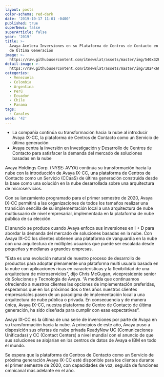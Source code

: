 ```yaml
---
layout: posts
color-schema: red-dark
date: '2019-10-17 11:01 -0400'
published: true
superNews: false
superArticle: false
year: '2019'
title: >-
  Avaya Acelera Inversiones en su Plataforma de Centros de Contacto en La Nube
  de Última Generación
image: >-
  https://raw.githubusercontent.com/itnewslat/assets/master/img/540x320/call-center-p.jpg
detail-image: >-
  https://raw.githubusercontent.com/itnewslat/assets/master/img/1024x680/call-center-g.jpg
categories:
  - Venezuela
  - Colombia
  - Argentina
  - Perú
  - Ecuador
  - Chile
  - Panama
tags:
  - Canales
week: '42'
---
```

- La compañía continúa su transformación hacia la nube al introducir Avaya IX-CC, la plataforma de Centros de Contacto como un Servicio de última generación
- Avaya centra la inversión en Investigación y Desarrollo de Centros de Contacto para satisfacer la demanda del mercado de soluciones basadas en la nube
 
Avaya Holdings Corp. (NYSE: AVYA) continúa su transformación hacia la nube con la introducción de Avaya IX-CC, una plataforma de Centros de Contacto como un Servicio (CCaaS) de última generación construida desde la base como una solución en la nube desarrollada sobre una arquitectura de microservicios.
 
Con su lanzamiento programado para el primer semestre de 2020, Avaya IX-CC permitirá a las organizaciones de todos los tamaños realizar una transición sencilla de su implementación local a una arquitectura de nube multiusuario de nivel empresarial, implementada en la plataforma de nube pública de su elección.
 
El anuncio se produce cuando Avaya enfoca sus inversiones en I + D para abordar la demanda del mercado de soluciones basadas en la nube. Con Avaya IX-CC los clientes obtienen una plataforma de vanguardia en la nube con una arquitectura de múltiples usuarios que puede ser escalada desde pequeñas y medianas a grandes empresas.
 
"Esta es una evolución natural de nuestro proceso de desarrollo de productos para adoptar plenamente una plataforma multi usuario basada en la nube con aplicaciones ricas en características y la flexibilidad de una arquitectura de microservicios", dijo Chris McGugan, vicepresidente senior de Soluciones y Tecnología de Avaya. “A medida que continuamos ofreciendo a nuestros clientes las opciones de implementación preferidas, esperamos que en los próximos dos o tres años nuestros clientes empresariales pasen de un paradigma de implementación local a una arquitectura de nube pública o privada.  En consecuencia y de manera única, Avaya IX-CC, nuestra plataforma de Centro de Contacto de última generación, ha sido diseñada para cumplir con esas expectativas”.
 
Avaya IX-CC es la última de una serie de inversiones por parte de Avaya en su transformación hacia la nube. A principios de este año, Avaya puso a disposición sus ofertas de nube privada ReadyNow UC (Comunicaciones Unificadas) y CC (Contact Centers) a nivel mundial con el anuncio de que sus soluciones se alojarían en los centros de datos de Avaya e IBM en todo el mundo.
 
Se espera que la plataforma de Centros de Contacto como un Servicio de próxima generación Avaya IX-CC esté disponible para los clientes durante el primer semestre de 2020, con capacidades de voz, seguida de funciones omnicanal más adelante en el año.